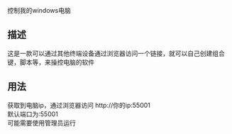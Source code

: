 控制我的windows电脑  
## 描述  
这是一款可以通过其他终端设备通过浏览器访问一个链接，就可以自己创建组合键，脚本等，来操控电脑的软件  
## 用法  
获取到电脑ip，通过浏览器访问 http://你的ip:55001  
默认端口为:55001  
可能需要使用管理员运行  
